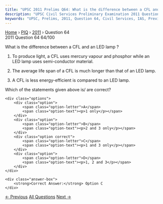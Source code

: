 ```yaml
---
title: "UPSC 2011 Prelims Q64: What is the difference between a CFL and an LED lamp ? 1. To..."
description: "UPSC Civil Services Preliminary Examination 2011 Question 64 with options and answer"
keywords: "UPSC, Prelims, 2011, Question 64, Civil Services, IAS, Previous Year Questions"
---
```


<nav class="breadcrumb">
    <a href="../../">Home</a>
    <span>›</span>
    <a href="../">PIQ</a>
    <span>›</span>
    <a href="./">2011</a>
    <span>›</span>
    <span>Question 64</span>
</nav>

<div class="question-header">
    <div class="question-meta">
        <span class="year-badge">2011</span>
        <span class="question-number">Question 64</span>
        <span class="progress">64/100</span>
    </div>
    <div class="progress-bar">
        <div class="progress-fill" style="width: 64.0%"></div>
    </div>
</div>

<div class="question-content">
    <div class="question-text">
        <p>What is the difference between a CFL and an LED lamp ?</p>
<ol>
<li>
<p>To produce light, a CFL uses mercury vapour and phosphor while an LED lamp uses semi-conductor material.</p>
</li>
<li>
<p>The average life span of a CFL is much longer than that of an LED lamp.</p>
</li>
<li>
<p>A CFL is less energy-efficient is compared to an LED lamp.</p>
</li>
</ol>
<p>Which of the statements given above is/ are correct?</p>
    </div>
    
    <div class="options">
        <div class="option">
            <span class="option-letter">A</span>
            <span class="option-text"><p>1 only</p></span>
        </div>
        <div class="option">
            <span class="option-letter">B</span>
            <span class="option-text"><p>2 and 3 only</p></span>
        </div>
        <div class="option correct">
            <span class="option-letter">C</span>
            <span class="option-text"><p>1 and 3 only</p></span>
        </div>
        <div class="option">
            <span class="option-letter">D</span>
            <span class="option-text"><p>1, 2 and 3</p></span>
        </div>
    </div>

    <div class="answer-box">
        <strong>Correct Answer:</strong> Option C
    </div>
</div>

<div class="question-nav">
    <a href="../q063-what-was-the-purpose-with-which-sir-william-wedder/" class="nav-btn prev">← Previous</a>
    <a href="../" class="nav-btn center">All Questions</a>
    <a href="../q065-recently-oilzapper-was-in-the-news-what-is-it/" class="nav-btn next">Next →</a>
</div>
